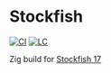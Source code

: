 # Stockfish

[![CI][ci-shd]][ci-url]
[![LC][lc-shd]][lc-url]

Zig build for [Stockfish 17](https://github.com/official-stockfish/Stockfish/tree/sf_17)

<!-- MARKDOWN LINKS -->

[ci-shd]: https://img.shields.io/github/actions/workflow/status/jcalabro/stockfish/ci.yaml?branch=main&style=for-the-badge&logo=github&label=CI&labelColor=black
[ci-url]: https://github.com/jcalabro/stockfish/blob/main/.github/workflows/ci.yaml
[lc-shd]: https://img.shields.io/github/license/jcalabro/stockfish.svg?style=for-the-badge&labelColor=black
[lc-url]: https://github.com/jcalabro/stockfish/blob/main/LICENSE
